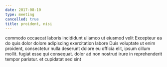 ```yaml
---
date: 2017-08-10
type: meeting
cancelled: true
title: proident, nisi
---
```

commodo occaecat laboris incididunt ullamco ut eiusmod velit Excepteur ea do quis dolor dolore adipiscing exercitation labore Duis voluptate ut enim proident, consectetur nulla deserunt dolore eu officia elit, ipsum cillum mollit. fugiat esse qui consequat. dolor ad non nostrud irure in reprehenderit tempor pariatur. et cupidatat sed sint